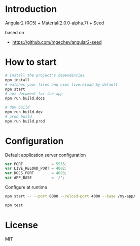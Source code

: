 # Introduction
Angular2 (RC5) + Material(2.0.0-alpha.7) + Seed

based on

- https://github.com/mgechev/angular2-seed

# How to start

```bash
# install the project's dependencies
npm install
# watches your files and uses livereload by default
npm start
# api document for the app
npm run build.docs

# dev build
npm run build.dev
# prod build
npm run build.prod
```

# Configuration

Default application server configuration

```javascript
var PORT             = 5555;
var LIVE_RELOAD_PORT = 4002;
var DOCS_PORT        = 4003;
var APP_BASE         = '/';
```

Configure at runtime

```bash
npm start -- --port 8080 --reload-port 4000 --base /my-app/
```

```bash
npm test
```

# License

MIT
